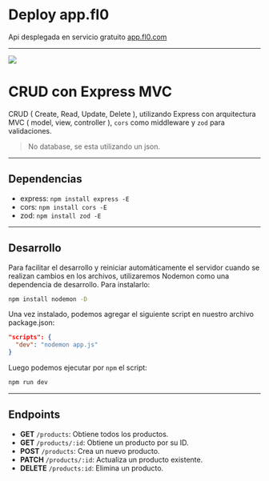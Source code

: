 
# Deploy  app.fl0
Api desplegada en servicio gratuito [app.fl0.com](https://express-user-crud-dev-gpgz.2.us-1.fl0.io/products)

<hr>

![](https://www.sohamkamani.com/nodejs/expressjs-architecture/express-routing-logo.png)

# CRUD con Express MVC

CRUD ( Create, Read, Update, Delete ), utilizando Express con arquitectura MVC ( model, view, controller ), `cors` como middleware y `zod` para validaciones. 

> No database, se esta utilizando un json.

<hr>

## Dependencias
- express: `npm install express -E`
- cors: `npm install cors -E`
- zod: `npm install zod -E`

<hr>

## Desarrollo
Para facilitar el desarrollo y reiniciar automáticamente el servidor cuando se realizan cambios en los archivos, utilizaremos Nodemon como una dependencia de desarrollo. Para instalarlo:
```bash
npm install nodemon -D
```
Una vez instalado, podemos agregar el siguiente script en nuestro archivo package.json:
```json
"scripts": {
  "dev": "nodemon app.js"
}
```
Luego podemos ejecutar por `npm` el script:
```bash
npm run dev
```

<hr>

## Endpoints
- **GET** `/products`: Obtiene todos los productos.
- **GET** `/products/:id`: Obtiene un producto por su ID.
- **POST** `/products`: Crea un nuevo producto.
- **PATCH** `/products/:id`: Actualiza un producto existente.
- **DELETE** `/products:id`: Elimina un producto.